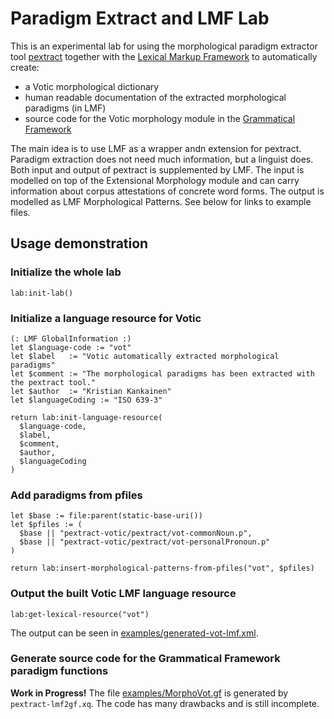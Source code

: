 # Paradigm Extract and LMF Lab

This is an experimental lab for using the morphological paradigm extractor 
tool [pextract](https://github.com/marfors/paradigmextract) together with 
the [Lexical Markup Framework](https://en.wikipedia.org/wiki/Lexical_Markup_Framework) 
to automatically create:
* a Votic morphological dictionary
* human readable documentation of the extracted morphological paradigms (in LMF)
* source code for the Votic morphology module in the [Grammatical Framework](http://grammaticalframework.org/)

The main idea is to use LMF as a wrapper andn extension for pextract. Paradigm extraction 
does not need much information, but a linguist does. Both input and output of
pextract is supplemented by LMF. The input is modelled on top of the Extensional 
Morphology module and can carry information about corpus attestations of 
concrete word forms. The output is modelled as LMF Morphological Patterns.
See below for links to example files.



## Usage demonstration

### Initialize the whole lab 

```XQuery
lab:init-lab()
```



### Initialize a language resource for Votic

```XQuery
(: LMF GlobalInformation :)
let $language-code := "vot"
let $label   := "Votic automatically extracted morphological paradigms"
let $comment := "The morphological paradigms has been extracted with the pextract tool."
let $author  := "Kristian Kankainen"
let $languageCoding := "ISO 639-3"

return lab:init-language-resource(
  $language-code,
  $label,
  $comment,
  $author,
  $languageCoding
)
```



### Add paradigms from pfiles

```XQuery
let $base := file:parent(static-base-uri())
let $pfiles := (
  $base || "pextract-votic/pextract/vot-commonNoun.p",
  $base || "pextract-votic/pextract/vot-personalPronoun.p"
)

return lab:insert-morphological-patterns-from-pfiles("vot", $pfiles)
```



### Output the built Votic LMF language resource

```XQuery
lab:get-lexical-resource("vot")
```

The output can be seen in [examples/generated-vot-lmf.xml](examples/generated-vot-lmf.xml).



### Generate source code for the Grammatical Framework paradigm functions

**Work in Progress!** The file [examples/MorphoVot.gf](examples/MorphoVot.gf) 
is generated by ``pextract-lmf2gf.xq``. The code has many drawbacks and is 
still incomplete.
